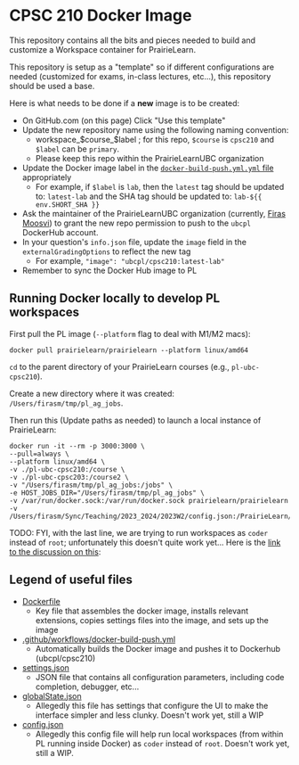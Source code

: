 # CPSC 210 Docker Image

This repository contains all the bits and pieces needed to build and customize a Workspace container for PrairieLearn.

This repository is setup as a "template" so if different configurations are needed (customized for exams, in-class lectures, etc...), this repository should be used a base.

Here is what needs to be done if a **new** image is to be created:

- On GitHub.com (on this page) Click "Use this template"
- Update the new repository name using the following naming convention:
    - workspace_$course_$label ; for this repo, `$course` is `cpsc210` and `$label` can be `primary`.
    - Please keep this repo within the PrairieLearnUBC organization
- Update the Docker image label in the [`docker-build-push.yml.yml` file](https://github.com/PrairieLearnUBC/workspace_cpsc210_primary/blob/main/.github/workflows/docker-build-push.yml#L28-L29) appropriately
    - For example, if `$label` is `lab`, then the `latest` tag should be updated to: `latest-lab` and the SHA tag should be updated to: `lab-${{ env.SHORT_SHA }}`
- Ask the maintainer of the PrairieLearnUBC organization (currently, [Firas Moosvi](firas.moosvi@ubc.ca)) to grant the new repo permission to push to the `ubcpl` DockerHub account.
- In your question's `info.json` file, update the `image` field in the `externalGradingOptions` to reflect the new tag
    - For example, `"image": "ubcpl/cpsc210:latest-lab"`
- Remember to sync the Docker Hub image to PL

## Running Docker locally to develop PL workspaces

First pull the PL image (`--platform` flag to deal with M1/M2 macs):

```
docker pull prairielearn/prairielearn --platform linux/amd64
```

`cd` to the parent directory of your PrairieLearn courses (e.g., `pl-ubc-cpsc210`).

Create a new directory where it was created: `/Users/firasm/tmp/pl_ag_jobs`.

Then run this (Update paths as needed) to launch a local instance of PrairieLearn:

```
docker run -it --rm -p 3000:3000 \
--pull=always \
--platform linux/amd64 \
-v ./pl-ubc-cpsc210:/course \
-v ./pl-ubc-cpsc203:/course2 \
-v "/Users/firasm/tmp/pl_ag_jobs:/jobs" \
-e HOST_JOBS_DIR="/Users/firasm/tmp/pl_ag_jobs" \
-v /var/run/docker.sock:/var/run/docker.sock prairielearn/prairielearn
-v /Users/firasm/Sync/Teaching/2023_2024/2023W2/config.json:/PrairieLearn/config.json
```

TODO: FYI, with the last line, we are trying to run workspaces as `coder` instead of `root`; unfortunately this doesn't quite work yet...
Here is the [link to the discussion on this](https://github.com/PrairieLearn/PrairieLearn/discussions/8897):

## Legend of useful files

- [Dockerfile](Dockerfile)
    - Key file that assembles the docker image, installs relevant extensions, copies settings files into the image, and sets up the image
- [.github/workflows/docker-build-push.yml](.github/workflows/docker-build-push.yml)
    - Automatically builds the Docker image and pushes it to Dockerhub (ubcpl/cpsc210)
- [settings.json](settings.json)
    - JSON file that contains all configuration parameters, including code completion, debugger, etc...
- [globalState.json](globalState.json)
    - Allegedly this file has settings that configure the UI to make the interface simpler and less clunky. Doesn't work yet, still a WIP
- [config.json](config.json)
    - Allegedly this config file will help run local workspaces (from within PL running inside Docker) as `coder` instead of `root`. Doesn't work yet, still a WIP.
